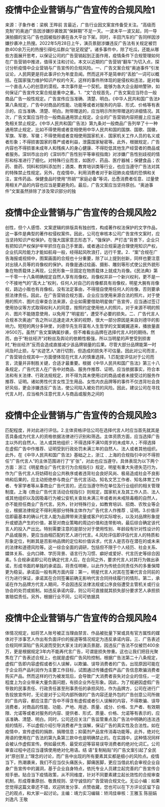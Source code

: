 # 疫情中企业营销与广告宣传的合规风险1

来源：子象作者：梁枫 王晔前 言最近，广告行业因文案宣传备受关注。“高级而克制”的奥迪广告因涉嫌抄袭致其“保鲜期”不足一天。一波未平一波又起，同一导演拍摄的宝马广告也因被指抄袭在各大平台下架。同时，丰田汽车的广告同样因涉嫌抄袭冲上热搜。2022年5月28日上午，演员景甜涉嫌违反广告法有关规定被罚款400余万元的热搜引得吃瓜群众“驻足观望”。诸多事件中，除了吃瓜，还能从哪些方面展开思考，以保证公司的广告营销起到正面作用，疫情条件下合规管理如何在广告营销中推进，值得关注和讨论。本文以近期的广告营销“翻车”为切入点，探讨分析疫情中企业营销与广告宣传的合规风险。一、广告文案合规“奥迪事件”引发议论，人民网更是将此事评价为年度丑闻。然而这并不是简单的“丢脸”一词可以概括。在国家强力维护知识产权的今天，这样的事件所体现的是侵权和违法，是对每一个直击人心的创意的漠视。本次事件是一个契机，能够为各大企业敲响警钟，如何保证广告宣传文案合规是重中之重。1．“文”合规首先，广告文案应当符合一般商品广告一般性规定。广告宣传应当准确、清楚、明白。《中华人民共和国广告法》第八条规定，广告中对商品的性能、功能等或者对服务的内容、形式、价格等有表示的，应当准确、清楚、明白。附带赠送的，应当明示所附带赠送的详细情况。其次，广告文案应当符合一般商品通用禁止规定。企业的广告营销内容把握上应当避免相关禁止规定。《中华人民共和国广告法》第九条对一般商品广告列举了十一种通用禁止规定，比如不得使用或者变相使用中华人民共和国的国旗、国歌、国徽，军旗、军歌、军徽；不得使用或者变相使用国家机关、国家机关工作人员的名义或者形象；不得损害国家的尊严或者利益，泄露国家秘密等。此外，根据规定，广告内容也不得损害未成年人和残疾人的身心健康、不得贬低其他生产经营者的商品或者服务。深圳市出台的《深圳市广告性别平等审视指南》对涉嫌广告性别歧视的情形和标准进行了细化。对特殊行业而言，如医疗、药品、医疗器械；保健食品；农药、兽药、饲料和饲料添加剂；酒类、教育培训类等行业，也应当遵守广告法对其的特殊禁止性规定。另外，在疫情中，利用消费者对于新冠肺炎疫情的恐惧和关注，宣传药品、保健食品时使用“热销”“家庭必备”等词，怂恿消费者任意、过量使用相关产品的内容也应当是要避免的。最后，广告文案应当坚持原创。“奥迪事件”文案虽然排除了涉及常识部分的独

# 疫情中企业营销与广告宣传的合规风险2

创性，但个人感悟、文案逻辑的排版具有独创性，构成著作权法保护的文字作品，这一事件是典型的著作权侵权案件。因此，公司在审核本公司广告宣传文案时，应当坚持知识产权保护。在强大国家意志形态下，“强保护、严打击”背景下，企业只有把知识产权保护牢牢抓住在自己手里面，或者通过合规渠道合理使用知识产权，企业抗风险能力才能如航母一般，经得起风吹浪打，远行千里。2．“案”合规在广告海报或视频中，图案画面的合规也十分重要，除了以上提到创新，同样也要注意对出镜人员等的肖像权的保护。肖像是通过绘画、摄影、雕刻等形式使公民外貌形象在物质载体上再现，公民形象一旦固定在物质载体上就成为肖像。《民法典》第一千零一十八条明确规定自然人享有肖像权。肖像权并非一个新兴权利，更不是一个不接地气的“高大上”权利，任何人对自己的肖像都具有肖像权，明星大腕有肖像权，路边小贩也有肖像权。没有法定事由，不得擅自使用任何人的肖像，否则要承担法律责任。因此，在广告营销合规方面，企业应当使用来源合法的照片。对于使用的照片、图片应审查合法来源，企业如需要借助明星做广告宣传，应当通过签订使用协议等方式取得权利人的同意，按照约定使用他人的照片。对于来源不明的照片、图片不能随意使用，以免用了“明星脸”，遭受不必要的损失。二、广告代言人合规本次奥迪广告之所以迅速走进大家的视野，很大一部分原因是来自刘德华的影响力。短短的两分多钟里，刘德华先生将富有人生哲学的文案娓娓道来，播放量直冲500万。虽然广告文案确属抄袭，但不难看出品牌在选择代言人时的期待。然而，由于“粉丝经济”对粉丝及舆论的依赖性极强，所以当明星的声誉受到损害时,“粉丝经济”反而会造成直接减少该品牌销量的后果。尽管大部分品牌能第一时间及时止损，与“劣迹艺人”进行切割，但造成的损失不可估量。因此对公司而言，广告营销合规其中一方面便体现在代言人的慎重选择。1.匹配度评估对于公司而言，流量并非制胜关键，合适才最重要。根据《中华人民共和国广告法》第三十八条规定，广告代言人在广告中对商品、服务作推荐、证明，应当依据事实，符合本法和有关法律、行政法规规定，并不得为其未使用过的商品或者未接受过的服务作推荐、证明。诸如男性代言女性卫生用品、女性内衣品牌等的事件不仅违背社会良好风俗，更会涉嫌违反广告法，使公司陷入被处罚的风险。因此，建议公司在寻找代言人时，应当格外注意代言人与商品或服务之间的

# 疫情中企业营销与广告宣传的合规风险3

匹配程度，并对此进行评估。2.主体资格评估公司在选择代言人时应当首先就其是否具备成为代言人的资格依据法律进行识别和筛选。主体资质方面，应当选择广告主以外的自然人、法人或其他组织；不得选择不满10周岁的未成年人；不得选择在虚假广告中作推荐、证明受到行政处罚未满三年的自然人、法人或者其他组织。此外，在《中华人民共和国广告法》基础之上，浙江﹑上海的合规指引中对不得担任“广告代言人”的主体范围进行了“扩张”，对此也应当遵守。具体表现为以下两个方面：浙江《明星商业广告代言行为合规指引》规定，明星有重大失德失范行为，作为广告代言人将妨碍社会公共秩序或者违背社会良好风尚、极易造成社会不良影响和后果的，应主动拒绝参与商业广告代言活动。知名文艺工作者、知名体育工作者、专家学者等从事商业广告代言的，还应当遵守所在单位及行业组织的相关管理制度。上海《商业广告代言活动合规指引》则规定，国家机关及其工作人员、法人或其他组织以及因吸毒行为被公安机关查处未满三年或者尚未戒除毒瘾的自然人，亦不能担任商业广告代言。另外，针对特殊行业，如教育培训、招商、农牧业等企业，根据法律规定不得利用部分特殊主体作为广告代言人作推荐﹑证明。3.价值评估即最基本的确认代言人能为品牌带来流量或客户的实际增长，以及对品牌形象提升或塑造产生的价值，甚至对商业策略的周边价值和连带影响，最后综合确定该代言人的投入产出比。特别需要注意的是部分对于使用性别、年龄段有针对性设计的产品或服务，更应当由相匹配的艺人进行代言。4.风险评估即评估代言人的特质和形象定位，判断其是否影响品牌的定位和价值诉求，代言人是否存在潜在的或未来的法律和道德风险等。这一综合全面的调研，包括但不限于个人经历、社会关系、媒体关系、业内口碑、学历背景、语言行为习惯、癖好或爱好、代言历史等综合因素。5.合规承诺即公司在确定代言人后，在合同之外，要求代言人对其行为做出承诺，形成书面的单独的承诺函，将责任明晰，以此作为传统合同责任外的多重保障更为稳妥。承诺函一般有两方面内容：第一，明星代言人对其在签署代言合同前的行为进行保证，承诺其在合同签署前确无影响代言合同持续履行的情形。第二，承诺在作为品牌方代言人期间，不会因违反法律法规或公序良俗遭受主管机关或行业协会的处罚或抵制。如违反承诺内容，则公司可直接就其损失部分要求艺人承担损害赔偿责任。另外，根据行业不同，公司可依据具

# 疫情中企业营销与广告宣传的合规风险4

体情况规定，如将艺人账号被正当理由禁言、作品被批量下架或具有官方属性的媒体对于涉事艺人作出有负面评价的报道等情况规定为违反承诺内容。三、广告表述合规同样深陷广告风波而受到大家关注的演员景甜，因违反广告法不仅被罚400余万，更是根据规定3年内不能再代言广告，可谓是损失惨重。这也让我们把目光聚焦在了广告表述合规上，也就是虚假广告风险控制。根据广告法第二十八条规定，虚假广告即内容虚假或者引人误解，以欺骗、误导消费者的广告。出现原因可能在于企业将产品利润作为主要工作目标，试图通过传播虚假产品广告信息欺骗消费者购买产品。然而这样的行为被发现后，会导致广大消费者丧失对企业的信任，一定程度上为企业带来大量负面问题，有损企业外在形象。因此，为了规避因虚假广告导致的民事责任、行政责任甚至刑事责任的承担风险，作为品牌方，公司在进行广告投放宣传时，无论是对于公司内部所做的广告内容还是外包的广告创意公司所做的广告内容，都应注意广告中不得含有虚假或者引人误解的内容，不得欺骗、误导消费者，对商品的性能、功能、产地、用途、质量、成分、价格、生产者、有效期限、允诺等或者对服务的内容、提供者、形式、质量、价格、允诺等有表示的，应该准确、清楚、明白。同时，公司还应关注广告监管重点及广告法中明确的违法违规的情形，不以虚假介绍引导消费者产生误解，保证广告的真实性及合法性。如在疫情中，宣传虚假的捐款、捐赠信息；抑菌剂产品宣传消毒功能等。此外，绝对化用语的使用在广告法的第九条第三款中也是明确禁止的。在实践中，这种情况同样会被认作虚假宣传。例如最优秀、最受欢迎等容易误导消费者的绝对化词汇。公司审查过程中还应当谨慎使用绝对化用语。结 语“复制粘贴”的广告文案引起了全民对“原创至上”理念的讨论，而广告中出现的所有要素其实都是细小的风险点。疫情当下，热潮袭来，我们不应当仅头痛医头，脚痛医脚，更应当借此机会审视企业自身广告宣传中的漏洞，基于企业自身特点，依托专业人员建立起完善的广告宣传合规手册。贴合当下疫情政策，从不同维度，针对不同要素建立起长效性的合规审查机制，形成尊重原创、敬畏规则、坚守诚信的广告营销合规文化。无讼小编：如果您觉得这篇文章还不错，欢迎转发分享、点赞收藏，您也可以在下方评论区留下自己的观点，和大家一起讨论。主编：靖力实习编辑：矫鸿佳审核：王雅玉 陈丽娟 刘逸凡 王敬

